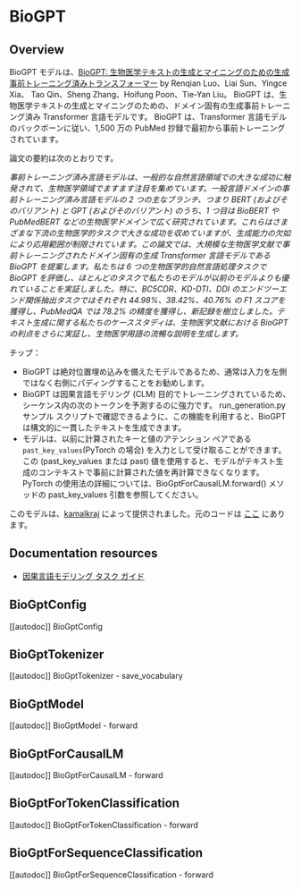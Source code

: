 <!--Copyright 2022 The HuggingFace Team. All rights reserved.

Licensed under the Apache License, Version 2.0 (the "License"); you may not use this file except in compliance with
the License. You may obtain a copy of the License at

http://www.apache.org/licenses/LICENSE-2.0

Unless required by applicable law or agreed to in writing, software distributed under the License is distributed on
an "AS IS" BASIS, WITHOUT WARRANTIES OR CONDITIONS OF ANY KIND, either express or implied. See the License for the
specific language governing permissions and limitations under the License.

⚠️ Note that this file is in Markdown but contain specific syntax for our doc-builder (similar to MDX) that may not be
rendered properly in your Markdown viewer.

-->

# BioGPT

## Overview

BioGPT モデルは、[BioGPT: 生物医学テキストの生成とマイニングのための生成事前トレーニング済みトランスフォーマー](https://academic.oup.com/bib/advance-article/doi/10.1093/bib/bbac409/6713511?guestAccessKey=a66d9b5d-4f83-4017-bb52-405815c907b9) by Renqian Luo、Liai Sun、Yingce Xia、 Tao Qin、Sheng Zhang、Hoifung Poon、Tie-Yan Liu。 BioGPT は、生物医学テキストの生成とマイニングのための、ドメイン固有の生成事前トレーニング済み Transformer 言語モデルです。 BioGPT は、Transformer 言語モデルのバックボーンに従い、1,500 万の PubMed 抄録で最初から事前トレーニングされています。

論文の要約は次のとおりです。

*事前トレーニング済み言語モデルは、一般的な自然言語領域での大きな成功に触発されて、生物医学領域でますます注目を集めています。一般言語ドメインの事前トレーニング済み言語モデルの 2 つの主なブランチ、つまり BERT (およびそのバリアント) と GPT (およびそのバリアント) のうち、1 つ目は BioBERT や PubMedBERT などの生物医学ドメインで広く研究されています。これらはさまざまな下流の生物医学的タスクで大きな成功を収めていますが、生成能力の欠如により応用範囲が制限されています。この論文では、大規模な生物医学文献で事前トレーニングされたドメイン固有の生成 Transformer 言語モデルである BioGPT を提案します。私たちは 6 つの生物医学的自然言語処理タスクで BioGPT を評価し、ほとんどのタスクで私たちのモデルが以前のモデルよりも優れていることを実証しました。特に、BC5CDR、KD-DTI、DDI のエンドツーエンド関係抽出タスクではそれぞれ 44.98%、38.42%、40.76% の F1 スコアを獲得し、PubMedQA では 78.2% の精度を獲得し、新記録を樹立しました。テキスト生成に関する私たちのケーススタディは、生物医学文献における BioGPT の利点をさらに実証し、生物医学用語の流暢な説明を生成します。*

チップ：

- BioGPT は絶対位置埋め込みを備えたモデルであるため、通常は入力を左側ではなく右側にパディングすることをお勧めします。
- BioGPT は因果言語モデリング (CLM) 目的でトレーニングされているため、シーケンス内の次のトークンを予測するのに強力です。 run_generation.py サンプル スクリプトで確認できるように、この機能を利用すると、BioGPT は構文的に一貫したテキストを生成できます。
- モデルは、以前に計算されたキーと値のアテンション ペアである`past_key_values`(PyTorch の場合) を入力として受け取ることができます。この (past_key_values または past) 値を使用すると、モデルがテキスト生成のコンテキストで事前に計算された値を再計算できなくなります。 PyTorch の使用法の詳細については、BioGptForCausalLM.forward() メソッドの past_key_values 引数を参照してください。

このモデルは、[kamalkraj](https://huggingface.co/kamalkraj) によって提供されました。元のコードは [ここ](https://github.com/microsoft/BioGPT) にあります。

## Documentation resources

- [因果言語モデリング タスク ガイド](../tasks/language_modeling)

## BioGptConfig

[[autodoc]] BioGptConfig


## BioGptTokenizer

[[autodoc]] BioGptTokenizer
    - save_vocabulary


## BioGptModel

[[autodoc]] BioGptModel
    - forward


## BioGptForCausalLM

[[autodoc]] BioGptForCausalLM
    - forward

    
## BioGptForTokenClassification

[[autodoc]] BioGptForTokenClassification
    - forward


## BioGptForSequenceClassification

[[autodoc]] BioGptForSequenceClassification
    - forward

    